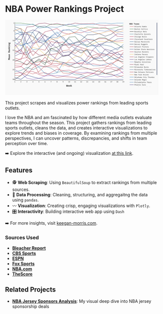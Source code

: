 # NBA Power Rankings Project

![image of graph][image]

[image]: Dash_Deploy/assets/screenshot_250225.jpg

This project scrapes and visualizes power rankings from leading sports outlets.

I love the NBA and am fascinated by how different media outlets evaluate teams throughout the season. This project gathers rankings from leading sports outlets, cleans the data, and creates interactive visualizations to explore trends and biases in coverage. By examining rankings from multiple perspectives, I can uncover patterns, discrepancies, and shifts in team perception over time.

➡️ Explore the interactive (and ongoing) visualization [at this link](https://keegangm.github.io/nba-power-rankings/Output/html/power_rankings_filters.html).

## Features
- 🕵️ **Web Scraping**: Using `BeautifulSoup` to extract rankings from multiple sources.
- 🧹 **Data Processing**: Cleaning, structuring, and aggregaitng the data using `pandas`.
- 〰️ **Visualization**: Creating crisp, engaging visualizations with `Plotly`.
- 🎛️ **Interactivity**: Building interactive web app using `Dash`

➡️ For more insights, visit [keegan-morris.com](https://keegan-morris.com/tag/power-rankings-project/).

### Sources Used
- [**Bleacher Report**](https://bleacherreport.com/nba)
- [**CBS Sports**](https://www.cbssports.com/nba/)
- [**ESPN**](https://www.espn.com/nba/)
- [**Fox Sports**](https://www.foxsports.com/nba)
- [**NBA.com**](https://www.nba.com/news/)
- [**TheScore**](https://www.thescore.com/nba/news)


## Related Projects

- **[NBA Jersey Sponsors Analysis](https://github.com/keegangm/nba_sponsors)**: My visual deep dive into NBA jersey sponsorship deals